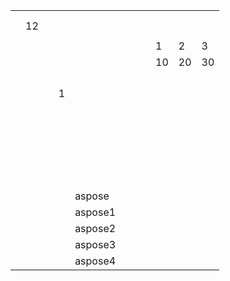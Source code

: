| | | | | | | | | | | |
|-|-|-|-|-|-|-|-|-|-|-|
| | | | | | | | | | | |
| | | | | | | | | | | |
| |12| | | | | | | | | |
| | | | | | | | | | | |
| | | | | | | | |1|2|3|
| | | | | | | | |10|20|30|
| | | | | | | | | | | |
| | | | | | | | | | | |
| | | | | | | | | | | |
| | | | | | | | | | | |
| | | |1| | | | | | | |
| | | | | | | | | | | |
| | | | | | | | | | | |
| | | | | | | | | | | |
| | | | | | | | | | | |
| | | | | | | | | | | |
| | | | | | | | | | | |
| | | | | | | | | | | |
| | | | | | | | | | | |
| | | | | | | | | | | |
| | | | | | | | | | | |
| | | | | | | | | | | |
| | | | | | | | | | | |
| | | | | | | | | | | |
| | | | | | | | | | | |
| | | | | | | | | | | |
| | | | | | | | | | | |
| | | | | | | | | | | |
| | | | | | | | | | | |
| | | | | | | | | | | |
| | | | | | | | | | | |
| | | | | | | | | | | |
| | | | | | | | | | | |
| | | | | | | | | | | |
| | | | |aspose| | | | | | |
| | | | |aspose1| | | | | | |
| | | | |aspose2| | | | | | |
| | | | |aspose3| | | | | | |
| | | | |aspose4| | | | | | |
